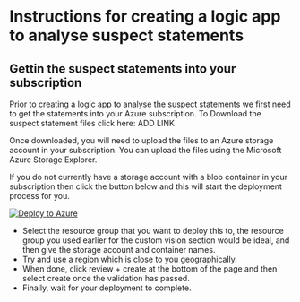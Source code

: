 # Instructions for creating a logic app to analyse suspect statements

## Gettin the suspect statements into your subscription

Prior to creating a logic app to analyse the suspect statements we first need to get the statements into your Azure subscription. 
To Download the suspect statement files click here: ADD LINK

Once downloaded, you will need to upload the files to an Azure storage account in your subscription. You can upload the files using the Microsoft Azure Storage Explorer.

If you do not currently have a storage account with a blob container in your subscription then click the button below and this will start the deployment process for you.

[![Deploy to Azure](https://aka.ms/deploytoazurebutton)](https://portal.azure.com/#create/Microsoft.Template/uri/https%3A%2F%2Fraw.githubusercontent.com%2FTIGHEDEV%2Farmtesting%2Fmain%2Fazuredeploy.json)

* Select the resource group that you want to deploy this to, the resource group you used earlier for the custom vision section would be ideal, and then give the storage account and container names. 
* Try and use a region which is close to you geographically. 
* When done, click review + create at the bottom of the page and then select create once the validation has passed. 
* Finally, wait for your deployment to complete.


